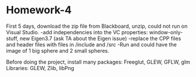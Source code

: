 # Homework-4

First 5 days, download the zip file from Blackboard, unzip, could not run on Visual Studio.
  -add independencies into the VC properties: window-only-stuff, new Eigen3.7 (ask TA about the Eigen issue)
  -replace the CPP files and header files with files in /include and /src
  -Run and could have the image of 1 big sphere and 2 small spheres.
  
 Before doing the project, install many packages: Freeglut, GLEW, GFLW, glm
 Libraries: GLEW, Zlib, libPng
